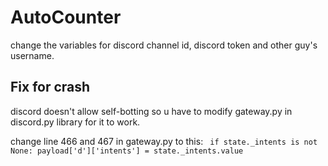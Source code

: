 <h1>AutoCounter</h1>
change the variables for discord channel id, discord token and other guy's username.

<h2>Fix for crash</h2>
discord doesn't allow self-botting so u have to modify gateway.py in discord.py library for it to work.

change line 466 and 467 in gateway.py to this:
``
if state._intents is not None:
            payload['d']['intents'] = state._intents.value``